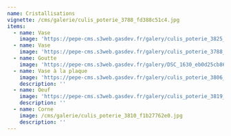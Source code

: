 ```yaml
---
name: Cristallisations
vignette: /cms/galerie/culis_poterie_3788_fd388c51c4.jpg
items:
  - name: Vase
    image: 'https://pepe-cms.s3web.gasdev.fr/galery/culis_poterie_3825_be5e624227.jpg'
  - name: Vase
    image: 'https://pepe-cms.s3web.gasdev.fr/galery/culis_poterie_3788_fd388c51c4.jpg'
  - name: Goutte
    image: 'https://pepe-cms.s3web.gasdev.fr/galery/DSC_1630_eb0d25cb86.JPG'
  - name: Vase à la plaque
    image: 'https://pepe-cms.s3web.gasdev.fr/galery/culis_poterie_3806_dd2555520a.jpg'
    description: ''
  - name: Oeuf
    image: 'https://pepe-cms.s3web.gasdev.fr/galery/culis_poterie_3819_87b1d05868.jpg'
    description: ''
  - name: Corne
    image: /cms/galerie/culis_poterie_3810_f1b27762e0.jpg
    description: ''
---
```


